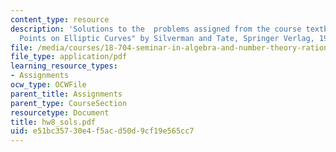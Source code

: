 ```yaml
---
content_type: resource
description: 'Solutions to the  problems assigned from the course textbook: "Rational
  Points on Elliptic Curves" by Silverman and Tate, Springer Verlag, 1992.'
file: /media/courses/18-704-seminar-in-algebra-and-number-theory-rational-points-on-elliptic-curves-fall-2004/e51bc35730e4f5acd50d9cf19e565cc7_hw8_sols.pdf
file_type: application/pdf
learning_resource_types:
- Assignments
ocw_type: OCWFile
parent_title: Assignments
parent_type: CourseSection
resourcetype: Document
title: hw8_sols.pdf
uid: e51bc357-30e4-f5ac-d50d-9cf19e565cc7
---
```

